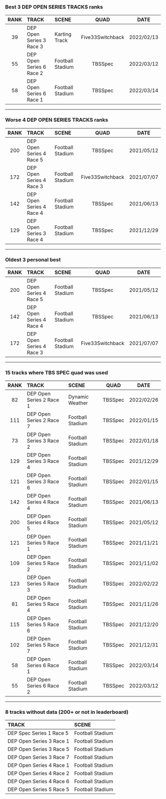 ### Best 3 DEP OPEN SERIES TRACKS ranks
|RANK|TRACK|SCENE|QUAD|DATE|
|:---:|:---|:---|:---:|:---:|
|39|DEP Open Series 3 Race 3|Karting Track|Five33Switchback|2022/02/13|
|55|DEP Open Series 6 Race 2|Football Stadium|TBSSpec|2022/03/12|
|58|DEP Open Series 6 Race 1|Football Stadium|TBSSpec|2022/03/14|
---
### Worse 4 DEP OPEN SERIES TRACKS ranks
|RANK|TRACK|SCENE|QUAD|DATE|
|:---:|:---|:---|:---:|:---:|
|200|DEP Open Series 4 Race 5|Football Stadium|TBSSpec|2021/05/12|
|172|DEP Open Series 4 Race 3|Football Stadium|Five33Switchback|2021/07/07|
|142|DEP Open Series 4 Race 4|Football Stadium|TBSSpec|2021/06/13|
|129|DEP Open Series 3 Race 4|Football Stadium|TBSSpec|2021/12/29|
---
### Oldest 3 personal best
|RANK|TRACK|SCENE|QUAD|DATE|
|:---:|:---|:---|:---:|:---:|
|200|DEP Open Series 4 Race 5|Football Stadium|TBSSpec|2021/05/12|
|142|DEP Open Series 4 Race 4|Football Stadium|TBSSpec|2021/06/13|
|172|DEP Open Series 4 Race 3|Football Stadium|Five33Switchback|2021/07/07|
---
### 15 tracks where TBS SPEC quad was used
|RANK|TRACK|SCENE|QUAD|DATE|
|:---:|:---|:---|:---:|:---:|
|82|DEP Open Series 2 Race 1|Dynamic Weather|TBSSpec|2022/02/26|
|111|DEP Open Series 2 Race 7|Football Stadium|TBSSpec|2022/01/15|
|73|DEP Open Series 3 Race 2|Football Stadium|TBSSpec|2022/01/18|
|129|DEP Open Series 3 Race 4|Football Stadium|TBSSpec|2021/12/29|
|121|DEP Open Series 3 Race 6|Football Stadium|TBSSpec|2022/01/15|
|142|DEP Open Series 4 Race 4|Football Stadium|TBSSpec|2021/06/13|
|200|DEP Open Series 4 Race 5|Football Stadium|TBSSpec|2021/05/12|
|121|DEP Open Series 5 Race 1|Football Stadium|TBSSpec|2021/11/21|
|109|DEP Open Series 5 Race 2|Football Stadium|TBSSpec|2021/11/02|
|123|DEP Open Series 5 Race 3|Football Stadium|TBSSpec|2022/02/22|
|81|DEP Open Series 5 Race 4|Football Stadium|TBSSpec|2021/11/26|
|115|DEP Open Series 5 Race 6|Football Stadium|TBSSpec|2021/12/20|
|102|DEP Open Series 5 Race 7|Football Stadium|TBSSpec|2021/12/31|
|58|DEP Open Series 6 Race 1|Football Stadium|TBSSpec|2022/03/14|
|55|DEP Open Series 6 Race 2|Football Stadium|TBSSpec|2022/03/12|
---
### 8 tracks without data (200+ or not in leaderboard)
|TRACK|SCENE|
|:---|:---|
|DEP Spec Series 1 Race 5|Football Stadium|
|DEP Open Series 3 Race 1|Football Stadium|
|DEP Open Series 3 Race 5|Football Stadium|
|DEP Open Series 3 Race 7|Football Stadium|
|DEP Open Series 4 Race 1|Football Stadium|
|DEP Open Series 4 Race 2|Football Stadium|
|DEP Open Series 4 Race 6|Football Stadium|
|DEP Open Series 5 Race 5|Football Stadium|
